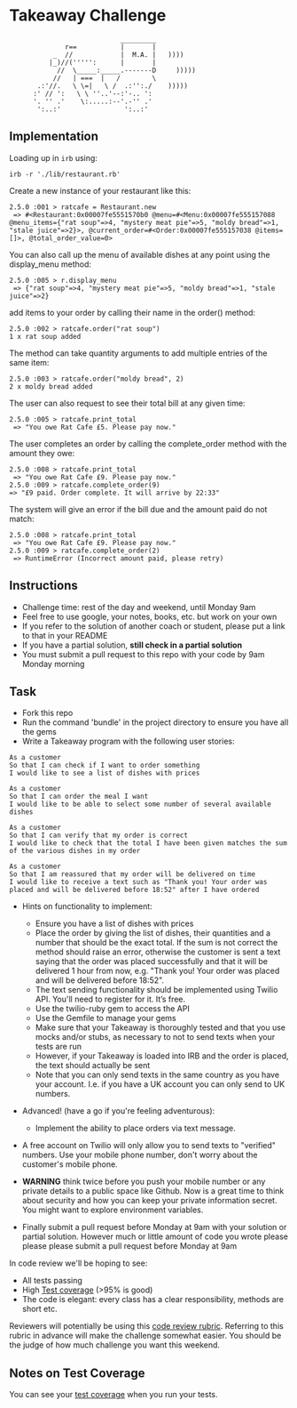 Takeaway Challenge
==================
```
                            _________
              r==           |       |
           _  //            |  M.A. |   ))))
          |_)//(''''':      |       |
            //  \_____:_____.-------D     )))))
           //   | ===  |   /        \
       .:'//.   \ \=|   \ /  .:'':./    )))))
      :' // ':   \ \ ''..'--:'-.. ':
      '. '' .'    \:.....:--'.-'' .'
       ':..:'                ':..:'

 ```

Implementation
-------
Loading up in ```irb``` using:
```
irb -r './lib/restaurant.rb'
```
Create a new instance of your restaurant like this:
```
2.5.0 :001 > ratcafe = Restaurant.new
 => #<Restaurant:0x00007fe5551570b0 @menu=#<Menu:0x00007fe555157088 @menu_items={"rat soup"=>4, "mystery meat pie"=>5, "moldy bread"=>1, "stale juice"=>2}>, @current_order=#<Order:0x00007fe555157038 @items=[]>, @total_order_value=0>
```
You can also call up the menu of available dishes at any point using the display_menu method:
```
2.5.0 :005 > r.display_menu
 => {"rat soup"=>4, "mystery meat pie"=>5, "moldy bread"=>1, "stale juice"=>2}
```
add items to your order by calling their name in the order() method:
```
2.5.0 :002 > ratcafe.order("rat soup")
1 x rat soup added
```
The method can take quantity arguments to add multiple entries of the same item:
```
2.5.0 :003 > ratcafe.order("moldy bread", 2)
2 x moldy bread added
```
The user can also request to see their total bill at any given time:
```
2.5.0 :005 > ratcafe.print_total
 => "You owe Rat Cafe £5. Please pay now."
 ```
The user completes an order by calling the complete_order method with the amount they owe:
```
2.5.0 :008 > ratcafe.print_total
 => "You owe Rat Cafe £9. Please pay now."
2.5.0 :009 > ratcafe.complete_order(9)
=> "£9 paid. Order complete. It will arrive by 22:33"
```
The system will give an error if the bill due and the amount paid do not match:
```
2.5.0 :008 > ratcafe.print_total
 => "You owe Rat Cafe £9. Please pay now."
2.5.0 :009 > ratcafe.complete_order(2)
 => RuntimeError (Incorrect amount paid, please retry)
 ```

Instructions
-------

* Challenge time: rest of the day and weekend, until Monday 9am
* Feel free to use google, your notes, books, etc. but work on your own
* If you refer to the solution of another coach or student, please put a link to that in your README
* If you have a partial solution, **still check in a partial solution**
* You must submit a pull request to this repo with your code by 9am Monday morning

Task
-----

* Fork this repo
* Run the command 'bundle' in the project directory to ensure you have all the gems
* Write a Takeaway program with the following user stories:

```
As a customer
So that I can check if I want to order something
I would like to see a list of dishes with prices

As a customer
So that I can order the meal I want
I would like to be able to select some number of several available dishes

As a customer
So that I can verify that my order is correct
I would like to check that the total I have been given matches the sum of the various dishes in my order

As a customer
So that I am reassured that my order will be delivered on time
I would like to receive a text such as "Thank you! Your order was placed and will be delivered before 18:52" after I have ordered
```

* Hints on functionality to implement:
  * Ensure you have a list of dishes with prices
  * Place the order by giving the list of dishes, their quantities and a number that should be the exact total. If the sum is not correct the method should raise an error, otherwise the customer is sent a text saying that the order was placed successfully and that it will be delivered 1 hour from now, e.g. "Thank you! Your order was placed and will be delivered before 18:52".
  * The text sending functionality should be implemented using Twilio API. You'll need to register for it. It’s free.
  * Use the twilio-ruby gem to access the API
  * Use the Gemfile to manage your gems
  * Make sure that your Takeaway is thoroughly tested and that you use mocks and/or stubs, as necessary to not to send texts when your tests are run
  * However, if your Takeaway is loaded into IRB and the order is placed, the text should actually be sent
  * Note that you can only send texts in the same country as you have your account. I.e. if you have a UK account you can only send to UK numbers.

* Advanced! (have a go if you're feeling adventurous):
  * Implement the ability to place orders via text message.

* A free account on Twilio will only allow you to send texts to "verified" numbers. Use your mobile phone number, don't worry about the customer's mobile phone.

* **WARNING** think twice before you push your mobile number or any private details to a public space like Github. Now is a great time to think about security and how you can keep your private information secret. You might want to explore environment variables.

* Finally submit a pull request before Monday at 9am with your solution or partial solution.  However much or little amount of code you wrote please please please submit a pull request before Monday at 9am


In code review we'll be hoping to see:

* All tests passing
* High [Test coverage](https://github.com/makersacademy/course/blob/master/pills/test_coverage.md) (>95% is good)
* The code is elegant: every class has a clear responsibility, methods are short etc.

Reviewers will potentially be using this [code review rubric](docs/review.md).  Referring to this rubric in advance will make the challenge somewhat easier.  You should be the judge of how much challenge you want this weekend.

Notes on Test Coverage
------------------

You can see your [test coverage](https://github.com/makersacademy/course/blob/master/pills/test_coverage.md) when you run your tests.
